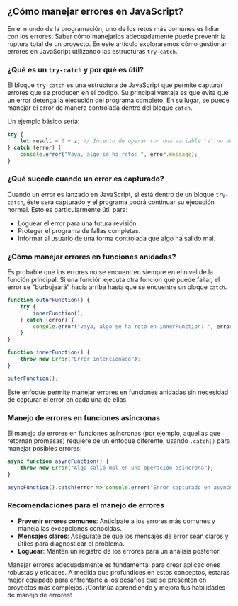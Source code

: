 ## ¿Cómo manejar errores en JavaScript?

En el mundo de la programación, uno de los retos más comunes es lidiar con los errores. Saber cómo manejarlos adecuadamente puede prevenir la ruptura total de un proyecto. En este artículo exploraremos cómo gestionar errores en JavaScript utilizando las estructuras `try-catch`.

### ¿Qué es un `try-catch` y por qué es útil?

El bloque `try-catch` es una estructura de JavaScript que permite capturar errores que se producen en el código. Su principal ventaja es que evita que un error detenga la ejecución del programa completo. En su lugar, se puede manejar el error de manera controlada dentro del bloque `catch`.

Un ejemplo básico sería:

```javascript
try {
    let result = 3 + z; // Intento de operar con una variable 'z' no definida
} catch (error) {
    console.error("Vaya, algo se ha roto: ", error.message);
}
```

### ¿Qué sucede cuando un error es capturado?

Cuando un error es lanzado en JavaScript, si está dentro de un bloque `try-catch`, éste será capturado y el programa podrá continuar su ejecución normal. Esto es particularmente útil para:

- Loguear el error para una futura revisión.
- Proteger el programa de fallas completas.
- Informar al usuario de una forma controlada que algo ha salido mal.

### ¿Cómo manejar errores en funciones anidadas?

Es probable que los errores no se encuentren siempre en el nivel de la función principal. Si una función ejecuta otra función que puede fallar, el error se "burbujeará" hacia arriba hasta que se encuentre un bloque `catch`.

```javascript
function outerFunction() {
    try {
        innerFunction();
    } catch (error) {
        console.error("Vaya, algo se ha roto en innerFunction: ", error.message);
    }
}

function innerFunction() {
    throw new Error("Error intencionado");
}

outerFunction();
```

Este enfoque permite manejar errores en funciones anidadas sin necesidad de capturar el error en cada una de ellas.

### Manejo de errores en funciones asíncronas

El manejo de errores en funciones asíncronas (por ejemplo, aquellas que retornan promesas) requiere de un enfoque diferente, usando `.catch()` para manejar posibles errores:

```javascript
async function asyncFunction() {
    throw new Error("Algo salió mal en una operación asíncrona");
}

asyncFunction().catch(error => console.error("Error capturado en asyncFunction: ", error.message));
```

### Recomendaciones para el manejo de errores

- **Prevenir errores comunes**: Anticípate a los errores más comunes y maneja las excepciones conocidas.
- **Mensajes claros**: Asegúrate de que los mensajes de error sean claros y útiles para diagnosticar el problema.
- **Loguear**: Mantén un registro de los errores para un análisis posterior.

Manejar errores adecuadamente es fundamental para crear aplicaciones robustas y eficaces. A medida que profundices en estos conceptos, estarás mejor equipado para enfrentarte a los desafíos que se presenten en proyectos más complejos. ¡Continúa aprendiendo y mejora tus habilidades de manejo de errores!
